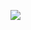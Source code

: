 ![](file:///home/sciuro/Imagens/Capturas%20de%20tela/Captura%20de%20tela%20de%202023-07-20%2022-24-31.png)
